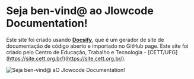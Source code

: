 # Seja ben-vind@ ao Jlowcode Documentation!<!-- {docsify-ignore-all} -->

Este site foi criado usando [**Docsify**](https://docsify.js.org), que é um gerador de site de documentação de código aberto e importado no GitHub page. Este site foi criado pelo Centro de Educação, Trabalho e Tecnologia - [CETT/UFG] (https://site.cett.org.br/)(https://site.cett.org.br/).

![Seja ben-vind@ aO Jlowcode Documentation!](./images/indice.png)
